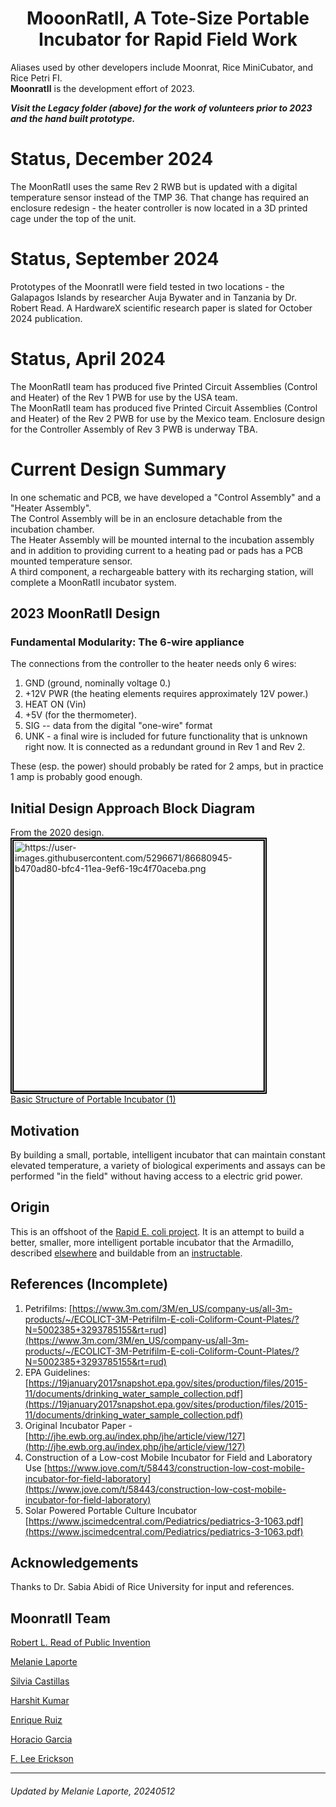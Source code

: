 <h1 align="center">MooonRatII, A Tote-Size Portable Incubator for Rapid Field Work
</h1>

Aliases used by other developers include Moonrat, Rice MiniCubator, and Rice Petri FI.  
**MoonratII** is the development effort of 2023.  

***Visit the Legacy folder (above) for the work of volunteers prior to 2023 and the hand built prototype.***

# Status, December 2024 
The MoonRatII uses the same Rev 2 RWB but is updated with a digital temperature sensor instead of the TMP 36. That change has required an enclosure redesign - the heater controller is now located in a 3D printed cage under the top of the unit. 

# Status, September 2024  
Prototypes of the MoonratII were field tested in two locations - the Galapagos Islands by researcher Auja Bywater and in Tanzania by Dr. Robert Read. 
A HardwareX scientific research paper is slated for October 2024 publication.

# Status, April 2024  
The MoonRatII team has produced five Printed Circuit Assemblies (Control and Heater) of the Rev 1 PWB for use by the USA team.  
The MoonRatII team has produced five Printed Circuit Assemblies (Control and Heater) of the Rev 2 PWB for use by  the Mexico team. 
Enclosure design for the Controller Assembly of Rev 3 PWB is underway TBA. 

# Current Design Summary
In one schematic and PCB, we have developed a "Control Assembly" and a "Heater Assembly".  
The Control Assembly will be in an enclosure detachable from the incubation chamber.  
The Heater Assembly will be mounted internal to the incubation assembly and in addition to providing current to a heating pad or pads has a PCB mounted temperature sensor.  
A third component, a rechargeable battery with its recharging station, will complete a MoonRatII incubator system.

## 2023 MoonRatII Design
### Fundamental Modularity: The 6-wire appliance 
The connections from the controller to the heater needs only 6 wires:
1. GND (ground, nominally voltage 0.)
2. +12V PWR (the heating elements requires approximately 12V power.)
3. HEAT ON (Vin)
4. +5V (for the thermometer).
5. SIG -- data from the digital "one-wire" format
6. UNK - a final wire is included for future functionality that is unknown right now.  It is connected as a redundant ground in Rev 1 and Rev 2.

These (esp. the power) should probably be rated for 2 amps, but in practice 1 amp is probably good enough.

## Initial Design Approach Block Diagram
From the 2020 design.  
<a
href="https://user-images.githubusercontent.com/5296671/86680945-b470ad80-bfc4-11ea-9ef6-19c4f70aceba.png"><img style="border:5px double black"
src="https://user-images.githubusercontent.com/5296671/86680945-b470ad80-bfc4-11ea-9ef6-19c4f70aceba.png"
alt="https://user-images.githubusercontent.com/5296671/86680945-b470ad80-bfc4-11ea-9ef6-19c4f70aceba.png"
width="400">  
Basic Structure of Portable Incubator (1)
</a> 

## Motivation
By building a small, portable, intelligent incubator that can maintain constant elevated temperature, a variety of biological experiments and assays can be
performed "in the field" without having access to a electric grid power.

## Origin

This is an offshoot of the [Rapid E. coli project](https://github.com/PubInv/rapid-e-coli). It is an attempt to build a better, smaller, more intelligent
portable incubator that the Armadillo, described [elsewhere](http://jhe.ewb.org.au/index.php/jhe/article/view/127) and buildable from an [instructable](https://www.instructables.com/id/Portable-Petrifilm-Incubator-for-Inexpensive-In-Fi/).

## References (Incomplete)

1. Petrifilms: [https://www.3m.com/3M/en_US/company-us/all-3m-products/~/ECOLICT-3M-Petrifilm-E-coli-Coliform-Count-Plates/?N=5002385+3293785155&rt=rud](https://www.3m.com/3M/en_US/company-us/all-3m-products/~/ECOLICT-3M-Petrifilm-E-coli-Coliform-Count-Plates/?N=5002385+3293785155&rt=rud)
1. EPA Guidelines: [https://19january2017snapshot.epa.gov/sites/production/files/2015-11/documents/drinking_water_sample_collection.pdf](https://19january2017snapshot.epa.gov/sites/production/files/2015-11/documents/drinking_water_sample_collection.pdf)
1. Original Incubator Paper - [http://jhe.ewb.org.au/index.php/jhe/article/view/127](http://jhe.ewb.org.au/index.php/jhe/article/view/127)
1. Construction of a Low-cost Mobile Incubator for Field and Laboratory Use [https://www.jove.com/t/58443/construction-low-cost-mobile-incubator-for-field-laboratory](https://www.jove.com/t/58443/construction-low-cost-mobile-incubator-for-field-laboratory)
1. Solar Powered Portable Culture
Incubator [https://www.jscimedcentral.com/Pediatrics/pediatrics-3-1063.pdf](https://www.jscimedcentral.com/Pediatrics/pediatrics-3-1063.pdf)


## Acknowledgements
Thanks to Dr. Sabia Abidi of Rice University for input and references.

## MoonratII Team
[Robert L. Read of Public Invention](https://github.com/PubInv/) 

[Melanie Laporte](https://github.com/MelanieLaporte)  

[Silvia Castillas](https://github.com/SilviaKarbid)  

[Harshit Kumar](https://github.com/harshit9602)

[Enrique Ruiz](https://github.com/kurama79) 

[Horacio Garcia](https://github.com/HJGV05) 

[F. Lee Erickson](https://github.com/ForrestErickson)  

<hr>
<h6><i> Updated by Melanie Laporte, 20240512</i></h6>

